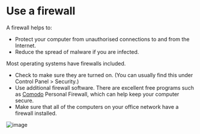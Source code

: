 [Title]: # (Prevent untrusted network connections)
[Order]: # (2)

# Use a firewall

A firewall helps to: 
* Protect your computer from unauthorised connections to and from the Internet. 
* Reduce the spread of malware if you are infected.  

Most operating systems have firewalls included.

* Check to make sure they are turned on. (You can usually find this under Control Panel > Security.) 
* Use additional firewall software. There are excellent free programs such as [Comodo](https://securityinabox.org/comodofirewall_main) Personal Firewall, which can help keep your computer secure.
* Make sure that all of the computers on your office network have a firewall installed. 

![image](malware_adv3.png)
